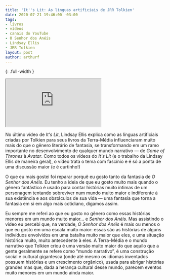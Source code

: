 ```yaml
---
title: 'It''s Lit: As línguas artificiais de JRR Tolkien'
date: 2020-07-21 19:46:00 -03:00
tags:
- livros
- vídeos
- canais do YouTube
- O Senhor dos Anéis
- Lindsay Ellis
- JRR Tolkien
layout: post
author: arthurf
---
```


{: .full-width }
<iframe src="https://www.youtube.com/embed/VFlyQk_uVAI?origin={{- site.url | url_encode -}}"  allow="accelerometer; autoplay; encrypted-media; gyroscope; picture-in-picture" allowfullscreen></iframe>

No último vídeo de *It's Lit*, Lindsay Ellis explica como as línguas artificiais criadas por Tolkien para seus livros da Terra-Média influenciaram muito mais do que o gênero literário de fantasia, se transformando em um ramo importante no desenvolvimento de qualquer mundo narrativo — de *Game of Thrones* à *Avatar*. Como todos os vídeos do *It's Lit* (e o trabalho da Lindsay Ellis de maneira geral), o vídeo trata o tema com fascínio e é só a ponta de uma discussão maior (e é curtinho!)

O que eu mais gostei foi reparar porquê eu gosto tanto da fantasia de *O Senhor dos Anéis*. Eu tenho a ideia de que eu gosto muito mais quando o gênero fantástico é usado para contar histórias muito íntimas de um personagem tentando sobreviver num mundo muito maior e indiferente à sua existência e aos obstáculos de sua vida — uma fantasia que torna a fantasia em si em algo mais cotidiano, digamos assim.

Eu sempre me referi ao que eu gosto no gênero como essas histórias menores em um mundo muito maior… e *Senhor dos Anéis*. Mas assistindo o vídeo eu percebi que, na verdade, *O Senhor dos Anéis* é mais ou menos o que eu gosto em uma escala muito maior: essas são as histórias de alguns indivíduos envolvidos em uma batalha muito maior que eles, e uma situação histórica muito, muito antecedente à eles. A Terra-Média e o mundo narrativo que Tolkien criou é uma versão muito maior do que aquilo que a gente geralmente se refere como “mundo narrativo”, é uma construção social e cultural gigantesca (onde até mesmo os idiomas inventados possuem histórias e um crescimento orgânico), usada para abrigar histórias grandes mas que, dada a herança cultural desse mundo, parecem eventos muito menores em um mundo ainda maior.
